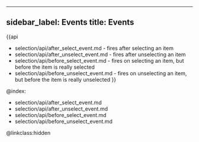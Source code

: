
---
sidebar_label: Events
title: Events
---          

{{api
- selection/api/after_select_event.md - fires after selecting an item
- selection/api/after_unselect_event.md - fires after unselecting an item
- selection/api/before_select_event.md -  fires on selecting an item, but before the item is really selected
- selection/api/before_unselect_event.md - fires on unselecting an item, but before the item is really unselected
}}

@index:
- selection/api/after_select_event.md
- selection/api/after_unselect_event.md
- selection/api/before_select_event.md
- selection/api/before_unselect_event.md 

@linkclass:hidden